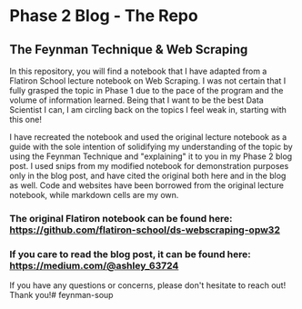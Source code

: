 # Phase 2 Blog - The Repo

## The Feynman Technique & Web Scraping 

  In this repository, you will find a notebook that I have adapted from a Flatiron School lecture notebook on Web Scraping. I was not certain that I fully grasped the topic in Phase 1 due to the pace of the program and the volume of information learned. Being that I want to be the best Data Scientist I can, I am circling back on the topics I feel weak in, starting with this one!
  
  I have recreated the notebook and used the original lecture notebook as a guide with the sole intention of solidifying my understanding of the topic by using the Feynman Technique and "explaining" it to you in my Phase 2 blog post. I used snips from my modified notebook for demonstration purposes only in the blog post, and have cited the original both here and in the blog as well. Code and websites have been borrowed from the original lecture notebook, while markdown cells are my own. 
  
  ### The original Flatiron notebook can be found here: https://github.com/flatiron-school/ds-webscraping-opw32

  ### If you care to read the blog post, it can be found here: https://medium.com/@ashley_63724
  
 If you have any questions or concerns, please don't hesitate to reach out! Thank you!# feynman-soup
